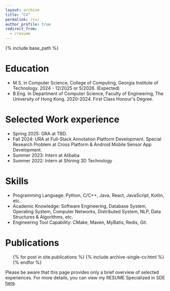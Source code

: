```yaml
---
layout: archive
title: "CV"
permalink: /cv/
author_profile: true
redirect_from:
  - /resume
---
```


{% include base_path %}

Education
======
* M.S. in Computer Science, College of Computing, Georgia Institute of Technology. 2024 - 12/2025 or 5/2026. (Expected) 
* B.Eng. In Department of Computer Science, Faculty of Engineering, The University of Hong Kong. 2020-2024. First Class Honour's Degree.

Selected Work experience
======
* Spring 2025: GRA at TBD.
* Fall 2024: URA at Full-Stack Annotation Platform Development. Special Research Problem at Cross Platform & Android Mobile Sensor App Development.
* Summer 2023: Intern at Alibaba
* Summer 2022: Intern at Shining 3D Technology

Skills
======
* Programming Language: Python, C/C++, Java, React, JavaScript, Kotlin, etc.
* Academic Knowledge: Software Engineering, Database System, Operating System, Computer Networks, Distributed System, NLP, Data Structures & Algorithms, etc.
* Engineering Tool Capability: CMake, Maven, MyBatis, Redis, Git.


Publications
======
  <ul>{% for post in site.publications %}
    {% include archive-single-cv.html %}
  {% endfor %}</ul>


Please be aware that this page provides only a brief overview of selected experiences. For more details, you can view my RESUME Specialized in SDE [here](/assets/RESUME.pdf).
